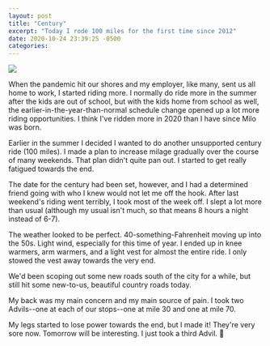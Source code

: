 ```yaml
---
layout: post
title: "Century"
excerpt: "Today I rode 100 miles for the first time since 2012"
date: 2020-10-24 23:39:25 -0500
categories: 
---
```


[![]({{site.url}}/assets/2020/10/strava8614156335213838786.jpg)](https://www.strava.com/activities/4238673542)

When the pandemic hit our shores and my employer, like many, sent us all home to work, I started riding more. I normally do ride more in the summer after the kids are out of school, but with the kids home from school as well, the earlier-in-the-year-than-normal schedule change opened up a lot more riding opportunities. I think I've ridden more in 2020 than I have since Milo was born.

Earlier in the summer I decided I wanted to do another unsupported century ride (100 miles). I made a plan to increase milage gradually over the course of many weekends. That plan didn't quite pan out. I started to get really fatigued towards the end. 

The date for the century had been set, however, and I had a determined friend going with who I knew would not let me off the hook. After last weekend's riding went terribly, I took most of the week off. I slept a lot more than usual (although my usual isn't much, so that means 8 hours a night instead of 6-7).

The weather looked to be perfect. 40-something-Fahrenheit moving up into the 50s. Light wind, especially for this time of year. I ended up in knee warmers, arm warmers, and a light vest for almost the entire ride. I only stowed the vest away towards the very end.

We'd been scoping out some new roads south of the city for a while, but still hit some new-to-us, beautiful country roads today.

My back was my main concern and my main source of pain. I took two Advils--one at each of our stops--one at mile 30 and one at mile 70.

My legs started to lose power towards the end, but I made it! They're very sore now. Tomorrow will be interesting. I just took a third Advil. 😬
